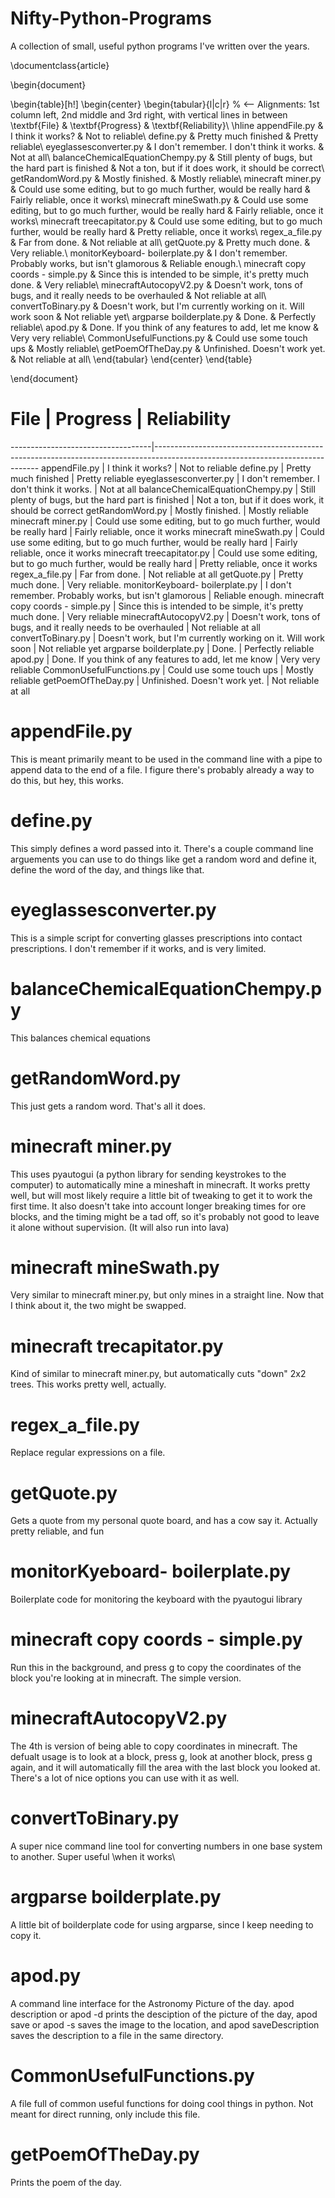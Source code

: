# Nifty-Python-Programs
A collection of small, useful python programs I've written over the years.




\documentclass{article}

\begin{document}

\begin{table}[h!]
  \begin{center}
    <!-- \caption{Your first table.} -->
    <!-- \label{tab:table1} -->
    \begin{tabular}{l|c|r} % <-- Alignments: 1st column left, 2nd middle and 3rd right, with vertical lines in between
      \textbf{File} & \textbf{Progress} & \textbf{Reliability}\\
      <!-- $\alpha$ & $\beta$ & $\gamma$ \\ -->
      \hline
      appendFile.py                     & I think it works?                                                    & Not to reliable\\
      define.py                         & Pretty much finished                                                 & Pretty reliable\\
      eyeglassesconverter.py            & I don't remember. I don't think it works.                            & Not at all\\
      balanceChemicalEquationChempy.py  & Still plenty of bugs, but the hard part is finished                  & Not a ton, but if it does work, it should be correct\\
      getRandomWord.py                  & Mostly finished.                                                     & Mostly reliable\\
      minecraft miner.py                & Could use some editing, but to go much further, would be really hard & Fairly reliable, once it works\\
      minecraft mineSwath.py            & Could use some editing, but to go much further, would be really hard & Fairly reliable, once it works\\
      minecraft treecapitator.py        & Could use some editing, but to go much further, would be really hard & Pretty reliable, once it works\\
      regex_a_file.py                   & Far from done.                                                       & Not reliable at all\\
      getQuote.py                       & Pretty much done.                                                    & Very reliable.\\
      monitorKeyboard- boilerplate.py   & I don't remember. Probably works, but isn't glamorous                & Reliable enough.\\
      minecraft copy coords - simple.py & Since this is intended to be simple, it's pretty much done.          & Very reliable\\
      minecraftAutocopyV2.py            & Doesn't work, tons of bugs, and it really needs to be overhauled     & Not reliable at all\\
      convertToBinary.py                & Doesn't work, but I'm currently working on it. Will work soon        & Not reliable yet\\
      argparse boilderplate.py          & Done.                                                                & Perfectly reliable\\
      apod.py                           & Done. If you think of any features to add, let me know               & Very very reliable\\
      CommonUsefulFunctions.py          & Could use some touch ups                                             & Mostly reliable\\
      getPoemOfTheDay.py                & Unfinished. Doesn't work yet.                                        & Not reliable at all\\
    \end{tabular}
  \end{center}
\end{table}

\end{document}





# File                             |   Progress                                                              |  Reliability
-----------------------------------|-------------------------------------------------------------------------------------------------------------------------------
appendFile.py                      |   I think it works?                                                     |  Not to reliable
define.py                          |   Pretty much finished                                                  |  Pretty reliable
eyeglassesconverter.py             |   I don't remember. I don't think it works.                             |  Not at all
balanceChemicalEquationChempy.py   |   Still plenty of bugs, but the hard part is finished                   |  Not a ton, but if it does work, it should be correct
getRandomWord.py                   |   Mostly finished.                                                      |  Mostly reliable
minecraft miner.py                 |   Could use some editing, but to go much further, would be really hard  |  Fairly reliable, once it works
minecraft mineSwath.py             |   Could use some editing, but to go much further, would be really hard  |  Fairly reliable, once it works
minecraft treecapitator.py         |   Could use some editing, but to go much further, would be really hard  |  Pretty reliable, once it works
regex_a_file.py                    |   Far from done.                                                        |  Not reliable at all
getQuote.py                        |   Pretty much done.                                                     |  Very reliable.
monitorKeyboard- boilerplate.py    |   I don't remember. Probably works, but isn't glamorous                 |  Reliable enough.
minecraft copy coords - simple.py  |   Since this is intended to be simple, it's pretty much done.           |  Very reliable
minecraftAutocopyV2.py             |   Doesn't work, tons of bugs, and it really needs to be overhauled      |  Not reliable at all
convertToBinary.py                 |   Doesn't work, but I'm currently working on it. Will work soon         |  Not reliable yet
argparse boilderplate.py           |   Done.                                                                 |  Perfectly reliable
apod.py                            |   Done. If you think of any features to add, let me know                |  Very very reliable
CommonUsefulFunctions.py           |   Could use some touch ups                                              |  Mostly reliable
getPoemOfTheDay.py                 |   Unfinished. Doesn't work yet.                                         |  Not reliable at all


# appendFile.py
This is meant primarily meant to be used in the command line with a pipe to append data to the end of a file. I figure there's probably already a way to do this, but hey, this works.


# define.py
This simply defines a word passed into it. There's a couple command line arguements you can use to do things like get a random word and define it, define the word of the day, and things like that.


# eyeglassesconverter.py
This is a simple script for converting glasses prescriptions into contact prescriptions. I don't remember if it works, and is very limited.


# balanceChemicalEquationChempy.py
This balances chemical equations


# getRandomWord.py
This just gets a random word. That's all it does.


# minecraft miner.py
This uses pyautogui (a python library for sending keystrokes to the computer) to automatically mine a mineshaft in minecraft. It works pretty well, but will most likely require a little bit of tweaking to get it to work the first time. It also doesn't take into account longer breaking times for ore blocks, and the timing might be a tad off, so it's probably not good to leave it alone without supervision. (It will also run into lava)


# minecraft mineSwath.py
Very similar to minecraft miner.py, but only mines in a straight line. Now that I think about it, the two might be swapped. 


# minecraft trecapitator.py
Kind of similar to minecraft miner.py, but automatically cuts "down" 2x2 trees. This works pretty well, actually.


# regex_a_file.py
Replace regular expressions on a file.


# getQuote.py
Gets a quote from my personal quote board, and has a cow say it. Actually pretty reliable, and fun


# monitorKyeboard- boilerplate.py
Boilerplate code for monitoring the keyboard with the pyautogui library 


# minecraft copy coords - simple.py
Run this in the background, and press g to copy the coordinates of the block you're looking at in minecraft. The simple version. 


# minecraftAutocopyV2.py
The 4th is version of being able to copy coordinates in minecraft. The defualt usage is to look at a block, press g, look at another block, press g again, and it will automatically fill the area with the last block you looked at. There's a lot of nice options you can use with it as well. 


# convertToBinary.py
A super nice command line tool for converting numbers in one base system to another. Super useful \when it works\


# argparse boilderplate.py
A little bit of boilderplate code for using argparse, since I keep needing to copy it.


# apod.py
A command line interface for the Astronomy Picture of the day. apod description or apod -d prints the desciption of the picture of the day, apod save or apod -s <filepath> saves the image to the <filepath> location, and apod saveDescription saves the description to a file in the same directory. 


# CommonUsefulFunctions.py
A file full of common useful functions for doing cool things in python. Not meant for direct running, only include this file.


# getPoemOfTheDay.py
Prints the poem of the day.




























